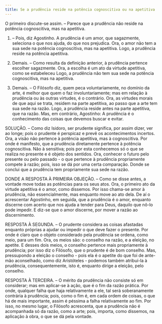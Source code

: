 ```yaml
---
title: Se a prudência reside na potência cognoscitiva ou na apetitiva
---
```


O primeiro discute-se assim. – Parece que a prudência não reside na potência cognoscitiva, mas na apetitiva.  

1. – Pois, diz Agostinho. A prudência é um amor, que sagazmente, seleciona o que nos ajuda, do que nos prejudica. Ora, o amor não tem a sua sede na potência cognoscitiva, mas na apetitiva. Logo, a prudência reside na potência apetitiva.  

2. Demais. – Como resulta da definição anterior, à prudência pertence escolher sagazmente. Ora, a escolha é um ato da virtude apetitiva, como se estabeleceu Logo, a prudência não tem sua sede na potência cognoscitiva, mas na apetitiva.  

3. Demais. – O Filósofo diz, quem peca voluntariamente, no domínio da arte, é melhor que quem o faz involuntariamente; mas em relação à prudência ou às outras virtudes, é o contrário. Ora, as virtudes morais de que aqui se trata, residem na parte apetitiva, ao passo que a arte tem sua sede na razão. Logo, a prudência reside antes na parte apetitiva, que na razão.  Mas, em contrário, Agostinho: A prudência é o conhecimento das coisas que devemos buscar e evitar.  

SOLUÇÃO. – Como diz Isidoro, ser prudente significa, por assim dizer, ver ao longe; pois o prudente é perspicaz e prevê os acontecimentos incertos. Ora, a visão não pertence à potência apetitiva, mas à cognoscitiva. Por onde é manifesto, que a prudência diretamente pertence à potência cognoscitiva. Não à sensitiva; pois por esta conhecemos só o que se realiza no presente e é objeto dos sentidos. Ora, conhecer o futuro pelo presente ou pelo passado - o que pertence à prudência propriamente compete à razão; pois, isso se dá por uma certa comparação. Donde se conclui que a prudência tem propriamente sua sede na razão.  

DONDE A RESPOSTA À PRIMEIRA OBJEÇÃO. – Como se disse antes, a vontade move todas as potências para os seus atos. Ora, o primeiro ato da virtude apetitiva é o amor, como dissemos. Por isso chama-se amor à prudência, não essencialmente, mas enquanto move ao ato dela. De aí o acrescentar Agostinho, em seguida, que a prudência é o amor, enquanto discerne com acerto que nos ajuda a tender para Deus, daquilo que nô-lo pode impedir. E diz-se que o amor discerne, por mover a razão ao discernimento.  

RESPOSTA À SEGUNDA. – O prudente considera as coisas afastadas enquanto próprias a ajudar ou impedir o que deve fazer o presente. Por onde é claro que o objeto considerado pela prudência se ordena, como meio, para um fim. Ora, os meios são: o conselho na razão, e a eleição, no apetite. E desses dois meios, o conselho pertence mais propriamente à prudência; por isso diz o Filósofo, que o prudente é de bom conselho. Mas, pressupondo a eleição o conselho - pois ela é o apetite do que foi de ante-mão aconselhado, como diz Aristóteles - podemos também atribuí-la à prudência, consequentemente, isto é, enquanto dirige a eleição, pelo conselho.  

RESPOSTA À TERCEIRA. – O mérito da prudência não consiste só em considerar; mas em aplicar-se à ação, que é o fim da razão prática. Por onde, qualquer falha que haja relativamente a ele, tal será soberanamente contrária à prudência; pois, como o fim é, em cada ordem de coisas, o que há de mais importante, assim é péssima a falha relativamente ao fim. Por isso, no mesmo lugar, o Filósofo acrescenta, que a prudência não é acompanhada só da razão, como a arte; pois, importa, como dissemos, na aplicação à obra, o que se dá pela vontade.